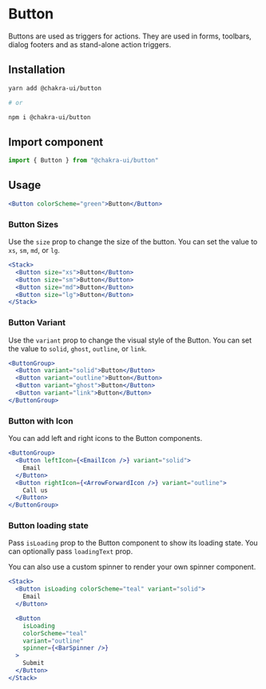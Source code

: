 # Button

Buttons are used as triggers for actions. They are used in forms, toolbars,
dialog footers and as stand-alone action triggers.

## Installation

```sh
yarn add @chakra-ui/button

# or

npm i @chakra-ui/button
```

## Import component

```jsx
import { Button } from "@chakra-ui/button"
```

## Usage

```jsx
<Button colorScheme="green">Button</Button>
```

### Button Sizes

Use the `size` prop to change the size of the button. You can set the value to
`xs`, `sm`, `md`, or `lg`.

```jsx
<Stack>
  <Button size="xs">Button</Button>
  <Button size="sm">Button</Button>
  <Button size="md">Button</Button>
  <Button size="lg">Button</Button>
</Stack>
```

### Button Variant

Use the `variant` prop to change the visual style of the Button. You can set the
value to `solid`, `ghost`, `outline`, or `link`.

```jsx
<ButtonGroup>
  <Button variant="solid">Button</Button>
  <Button variant="outline">Button</Button>
  <Button variant="ghost">Button</Button>
  <Button variant="link">Button</Button>
</ButtonGroup>
```

### Button with Icon

You can add left and right icons to the Button components.

```jsx
<ButtonGroup>
  <Button leftIcon={<EmailIcon />} variant="solid">
    Email
  </Button>
  <Button rightIcon={<ArrowForwardIcon />} variant="outline">
    Call us
  </Button>
</ButtonGroup>
```

### Button loading state

Pass `isLoading` prop to the Button component to show its loading state. You can
optionally pass `loadingText` prop.

You can also use a custom spinner to render your own spinner component.

```jsx
<Stack>
  <Button isLoading colorScheme="teal" variant="solid">
    Email
  </Button>

  <Button
    isLoading
    colorScheme="teal"
    variant="outline"
    spinner={<BarSpinner />}
  >
    Submit
  </Button>
</Stack>
```
